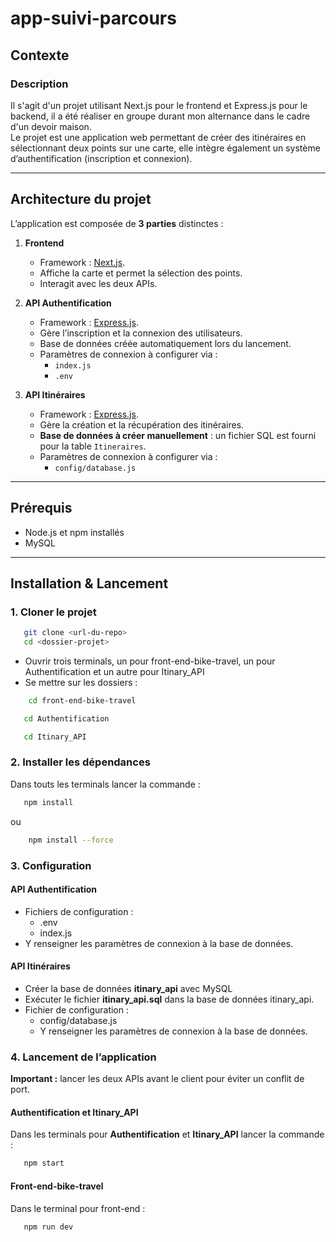 # app-suivi-parcours

## Contexte

### Description
Il s'agit d'un projet utilisant Next.js pour le frontend et Express.js pour le backend, il a été réaliser en groupe durant mon alternance dans le cadre d'un devoir maison.\
Le projet est une application web permettant de créer des itinéraires en sélectionnant deux points sur une carte, elle intègre également un système d’authentification (inscription et connexion).

---

## Architecture du projet

L’application est composée de **3 parties** distinctes :

1. **Frontend**
   - Framework : [Next.js](https://nextjs.org/).
   - Affiche la carte et permet la sélection des points.
   - Interagit avec les deux APIs.

2. **API Authentification**
   - Framework : [Express.js](https://expressjs.com).
   - Gère l’inscription et la connexion des utilisateurs.
   - Base de données créée automatiquement lors du lancement.
   - Paramètres de connexion à configurer via :
     - `index.js`
     - `.env`

4. **API Itinéraires**
   - Framework : [Express.js](https://expressjs.com).
   - Gère la création et la récupération des itinéraires.
   - **Base de données à créer manuellement** : un fichier SQL est fourni pour la table `Itineraires`.
   - Paramètres de connexion à configurer via :
     - `config/database.js`
    
---

## Prérequis

- Node.js et npm installés
- MySQL

---

## Installation & Lancement

### 1. Cloner le projet
```bash
   git clone <url-du-repo>
   cd <dossier-projet>
```

- Ouvrir trois terminals, un pour front-end-bike-travel, un pour Authentification et un autre pour Itinary_API
- Se mettre sur les dossiers :
```bash
    cd front-end-bike-travel
```
```bash
   cd Authentification
```
```bash
   cd Itinary_API
```

### 2. Installer les dépendances

Dans touts les terminals lancer la commande :
```bash
   npm install
```
ou
```bash
    npm install --force
```

### 3. Configuration

#### API Authentification
- Fichiers de configuration :
  - .env
  - index.js
- Y renseigner les paramètres de connexion à la base de données.

#### API Itinéraires
- Créer la base de données **itinary_api** avec MySQL
- Exécuter le fichier **itinary_api.sql** dans la base de données itinary_api.
- Fichier de configuration :
  - config/database.js
  - Y renseigner les paramètres de connexion à la base de données.

### 4. Lancement de l’application
**Important :** lancer les deux APIs avant le client pour éviter un conflit de port.

#### Authentification et Itinary_API

Dans les terminals pour **Authentification** et **Itinary_API** lancer la commande :
```bash
   npm start
```

#### Front-end-bike-travel
Dans le terminal pour front-end :
```bash
   npm run dev
```
